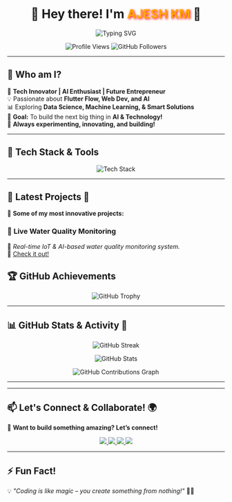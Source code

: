 <h1 align="center">  
  🚀 Hey there! I'm <strong><span style="color:#FFA500; text-shadow: 2px 2px 5px red;">AJESH KM</span></strong> 👋  
</h1>  

<p align="center">
  <img src="https://readme-typing-svg.herokuapp.com?font=Fira+Code&weight=600&size=24&pause=1000&color=F7C400&center=true&vCenter=true&width=700&lines=Tech+Enthusiast+%7C+Web+Dev+%7C+AI+Lover;Flutter+Flow+%7C+Data+Science+Learner+%7C+Innovator;Building+Smart+Solutions!+💡;Future+Entrepreneur+%7C+Let's+Collaborate!+🤝" alt="Typing SVG" />  
</p>  

<p align="center">
  <img src="https://komarev.com/ghpvc/?username=ajeshkm&label=🔥+Profile+Views&color=blue&style=flat" alt="Profile Views" />
  <img src="https://img.shields.io/github/followers/ajeshkm?label=Followers&style=social" alt="GitHub Followers">
</p>

---

## 🌟 **Who am I?**  
🚀 **Tech Innovator | AI Enthusiast | Future Entrepreneur**  
💡 Passionate about **Flutter Flow, Web Dev, and AI**  
📊 Exploring **Data Science, Machine Learning, & Smart Solutions**  
🎯 **Goal:** To build the next big thing in **AI & Technology!**  
🔬 **Always experimenting, innovating, and building!**  

---

## 🎨 **Tech Stack & Tools**  
<p align="center">  
  <img src="https://skillicons.dev/icons?i=python,dart,flutter,firebase,tensorflow,react,aws,docker,github,git,vscode" alt="Tech Stack" />  
</p>  

---

## 💎 **Latest Projects** 🚀  
🎯 **Some of my most innovative projects:**  

### 🌊 **Live Water Quality Monitoring**  
📌 *Real-time IoT & AI-based water quality monitoring system.*  
🔗 [Check it out!](https://github.com/ajeshkm/live-water-quality-monitoring)  


## 🏆 **GitHub Achievements**  
<p align="center">
  <img src="https://github-profile-trophy.vercel.app/?username=ajeshkm&theme=onedark&no-frame=true&margin-w=10" alt="GitHub Trophy">
</p>

---

## 📊 **GitHub Stats & Activity** 🌟  
<p align="center">
  <img src="https://github-readme-streak-stats.herokuapp.com?user=ajeshkm&theme=neon-dark&hide_border=true" alt="GitHub Streak" />
</p>  

<p align="center">
  <img src="https://github-readme-stats.vercel.app/api?username=ajeshkm&show_icons=true&theme=tokyonight&border_color=ffcc00" alt="GitHub Stats" />
</p>



<p align="center">
  <img src="https://github-profile-summary-cards.vercel.app/api/cards/profile-details?username=ajeshkm&theme=github_dark" alt="GitHub Contributions Graph">
</p>

---

---

## 📫 **Let's Connect & Collaborate!** 🌍  
💬 **Want to build something amazing? Let’s connect!**  

<p align="center">  
  <a href="https://linkedin.com/in/ajesh-km-6a868626a">
    <img src="https://img.shields.io/badge/-LinkedIn-0077B5?style=for-the-badge&logo=linkedin&logoColor=white" />  
  </a>  
  <a href="https://twitter.com/ajeshkm">
    <img src="https://img.shields.io/badge/-Twitter-1DA1F2?style=for-the-badge&logo=twitter&logoColor=white" />  
  </a>  
  <a href="mailto:ajesh321km2@gmail.com">
    <img src="https://img.shields.io/badge/-Email-D14836?style=for-the-badge&logo=gmail&logoColor=white" />  
  </a>  
  <a href="https://github.com/ajeshkm">
    <img src="https://img.shields.io/badge/-GitHub-181717?style=for-the-badge&logo=github&logoColor=white" />  
  </a>  
</p>  

---

## ⚡ **Fun Fact!**  
💡 *"Coding is like magic – you create something from nothing!"* 🎩✨  
